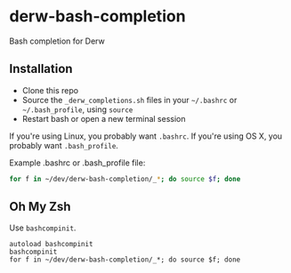 # derw-bash-completion

Bash completion for Derw

## Installation

-   Clone this repo
-   Source the `_derw_completions.sh` files in your `~/.bashrc` or `~/.bash_profile`, using `source`
-   Restart bash or open a new terminal session

If you're using Linux, you probably want `.bashrc`. If you're using OS X, you probably want `.bash_profile`.

Example .bashrc or .bash_profile file:

```bash
for f in ~/dev/derw-bash-completion/_*; do source $f; done
```

## Oh My Zsh

Use `bashcompinit`.

```
autoload bashcompinit
bashcompinit
for f in ~/dev/derw-bash-completion/_*; do source $f; done
```

